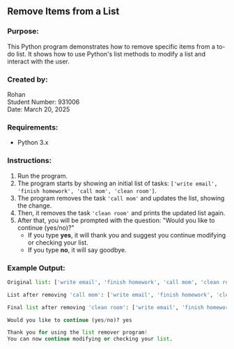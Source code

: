 ## Remove Items from a List

### Purpose:
This Python program demonstrates how to remove specific items from a to-do list. It shows how to use Python's list methods to modify a list and interact with the user.

### Created by:
Rohan  
Student Number: 931006  
Date: March 20, 2025

### Requirements:
* Python 3.x

### Instructions:
1. Run the program.
2. The program starts by showing an initial list of tasks: `['write email', 'finish homework', 'call mom', 'clean room']`.
3. The program removes the task `'call mom'` and updates the list, showing the change.
4. Then, it removes the task `'clean room'` and prints the updated list again.
5. After that, you will be prompted with the question: "Would you like to continue (yes/no)?"
   - If you type **yes**, it will thank you and suggest you continue modifying or checking your list.
   - If you type **no**, it will say goodbye.

### Example Output:
```python
Original list: ['write email', 'finish homework', 'call mom', 'clean room']

List after removing 'call mom': ['write email', 'finish homework', 'clean room']

Final list after removing 'clean room': ['write email', 'finish homework']

Would you like to continue (yes/no)? yes

Thank you for using the list remover program!
You can now continue modifying or checking your list.
